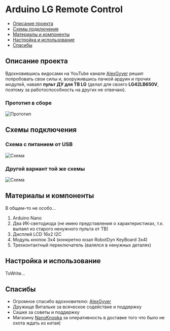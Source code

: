 # Arduino LG Remote Control
* [Описание проекта](#chapter-0)
* [Схемы подключения](#chapter-1)
* [Материалы и компоненты](#chapter-2)
* [Настройка и использование](#chapter-3)
* [Cпасибы](#chapter-4)

<a id="chapter-0"></a>
## Описание проекта
Вдохновившись видосами на YouTube канале [AlexGyver](https://www.youtube.com/channel/UCgtAOyEQdAyjvm9ATCi_Aig) решил попробовать свои силы и, вооружившись пачкой ардуин и прочих модулей, наваял **пульт ДУ для ТВ LG** (делал для своего **LG42LB650V**, поэтому за работоспособность на других не отвечаю).
### Прототип в сборе
![Прототип](https://github.com/MISTikus/Arduino_LG_Remote_Control/blob/master/prototype.jpg)

<a id="chapter-1"></a>
## Схемы подключения
### Схема с питанием от USB
![Схема](https://github.com/MISTikus/Arduino_LG_Remote_Control/blob/master/scheme_usb.jpg)
### Другой вариант той же схемы
![Схема](https://github.com/MISTikus/Arduino_LG_Remote_Control/blob/master/schematic_usb.jpg)

<a id="chapter-2"></a>
## Материалы и компоненты
В общем-то не особо...
1. Arduino Nano
2. Два ИК-светодиода (не имею представления о характеристиках, т.к. выпаял из старого ненужного пульта от ТВ)
3. Дисплей LCD 16x2 I2C
4. Модуль кнопок 3x4 (конкретно юзал RobotDyn KeyBoard 3x4)
5. Трехконтактный переключатель (валялся в ненужных деталях)


<a id="chapter-3"></a>
## Настройка и использование
ToWrite...

<a id="chapter-4"></a>
## Cпасибы
- Огромное спасибо вдохновителю: [AlexGyver](https://github.com/AlexGyver)
- Дружище Витальке за всяческое содействие и поддержку
- Сашке за советы и поддержку
- Магазину [NanoKnopka](https://nanoknopka.ru) за оперативность в доставке того что было не охота ждать из китая)
